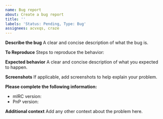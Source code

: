 ```yaml
---
name: Bug report
about: Create a bug report
title: ''
labels: 'Status: Pending, Type: Bug'
assignees: acvxqs, craze
---
```


**Describe the bug**
A clear and concise description of what the bug is.

**To Reproduce**
Steps to reproduce the behavior:

**Expected behavior**
A clear and concise description of what you expected to happen.

**Screenshots**
If applicable, add screenshots to help explain your problem.

**Please complete the following information:**
 - mIRC version:
 - PnP version:

**Additional context**
Add any other context about the problem here.


